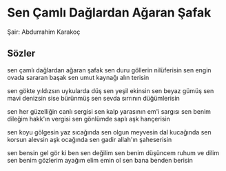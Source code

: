 # Sen Çamlı Dağlardan Ağaran Şafak

Şair: Abdurrahim Karakoç

## Sözler

sen çamlı dağlardan ağaran şafak
sen duru göllerin nilüferisin
sen engin ovada sararan başak
sen umut kaynağı alın terisin

sen gökte yıldızsın uykularda düş
sen yeşil ekinsin sen beyaz gümüş
sen mavi denizsin sise bürünmüş
sen sevda sırrının düğümlerisin

sen her güzelliğin canlı sergisi
sen kalp yarasının em'i sargısı
sen benim dileğim hakk'ın vergisi
sen gönlümde saplı aşk hançerisin

sen koyu gölgesin yaz sıcağında
sen olgun meyvesin dal kucağında
sen korsun alevsin aşk ocağında
sen gadir allah'ın şaheserisin

sen bensin gel gör ki ben sen değilim
sen benim düşüncem ruhum ve dilim
sen benim gözlerim ayağım elim
emin ol sen bana benden berisin
